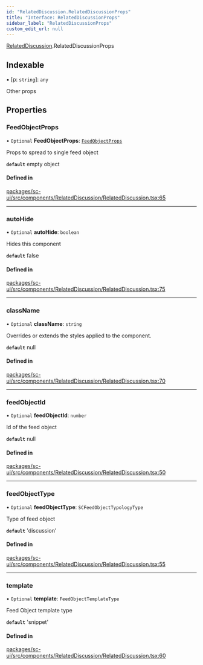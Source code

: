 ```yaml
---
id: "RelatedDiscussion.RelatedDiscussionProps"
title: "Interface: RelatedDiscussionProps"
sidebar_label: "RelatedDiscussionProps"
custom_edit_url: null
---
```


[RelatedDiscussion](../modules/RelatedDiscussion).RelatedDiscussionProps

## Indexable

▪ [p: `string`]: `any`

Other props

## Properties

### FeedObjectProps

• `Optional` **FeedObjectProps**: [`FeedObjectProps`](FeedObject.FeedObjectProps)

Props to spread to single feed object

**`default`** empty object

#### Defined in

[packages/sc-ui/src/components/RelatedDiscussion/RelatedDiscussion.tsx:65](https://github.com/selfcommunity/community-ui/blob/9148e4e/packages/sc-ui/src/components/RelatedDiscussion/RelatedDiscussion.tsx#L65)

___

### autoHide

• `Optional` **autoHide**: `boolean`

Hides this component

**`default`** false

#### Defined in

[packages/sc-ui/src/components/RelatedDiscussion/RelatedDiscussion.tsx:75](https://github.com/selfcommunity/community-ui/blob/9148e4e/packages/sc-ui/src/components/RelatedDiscussion/RelatedDiscussion.tsx#L75)

___

### className

• `Optional` **className**: `string`

Overrides or extends the styles applied to the component.

**`default`** null

#### Defined in

[packages/sc-ui/src/components/RelatedDiscussion/RelatedDiscussion.tsx:70](https://github.com/selfcommunity/community-ui/blob/9148e4e/packages/sc-ui/src/components/RelatedDiscussion/RelatedDiscussion.tsx#L70)

___

### feedObjectId

• `Optional` **feedObjectId**: `number`

Id of the feed object

**`default`** null

#### Defined in

[packages/sc-ui/src/components/RelatedDiscussion/RelatedDiscussion.tsx:50](https://github.com/selfcommunity/community-ui/blob/9148e4e/packages/sc-ui/src/components/RelatedDiscussion/RelatedDiscussion.tsx#L50)

___

### feedObjectType

• `Optional` **feedObjectType**: `SCFeedObjectTypologyType`

Type of  feed object

**`default`** 'discussion'

#### Defined in

[packages/sc-ui/src/components/RelatedDiscussion/RelatedDiscussion.tsx:55](https://github.com/selfcommunity/community-ui/blob/9148e4e/packages/sc-ui/src/components/RelatedDiscussion/RelatedDiscussion.tsx#L55)

___

### template

• `Optional` **template**: `FeedObjectTemplateType`

Feed Object template type

**`default`** 'snippet'

#### Defined in

[packages/sc-ui/src/components/RelatedDiscussion/RelatedDiscussion.tsx:60](https://github.com/selfcommunity/community-ui/blob/9148e4e/packages/sc-ui/src/components/RelatedDiscussion/RelatedDiscussion.tsx#L60)
